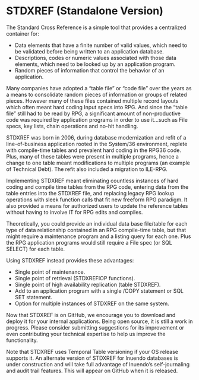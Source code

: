 # STDXREF (Standalone Version)


The Standard Cross Reference is a simple tool that provides a centralized container for:

  * Data elements that have a finite number of valid values, which need to be validated before being written to an application database.
  * Descriptions, codes or numeric values associated with those data elements, which need to be looked up by an application program.
  * Random pieces of information that control the behavior of an application.

Many companies have adopted a “table file” or “code file” over the years as a means to consolidate random pieces of information or groups of related pieces. However many of these files contained multiple record layouts which often meant hard coding Input specs into RPG. And since the “table file” still had to be read by RPG, a significant amount of non-productive code was required by application programs in order to use it…such as File specs, key lists, chain operations and no-hit handling.

STDXREF was born in 2006, during database modernization and refit of a line-of-business application rooted in the System/36 environment, replete with compile-time tables and prevalent hard coding in the RPG36 code. Plus, many of these tables were present in multiple programs, hence a change to one table meant modifications to multiple programs (an example of Technical Debt).  The refit also included a migration to ILE-RPG.

Implementing STDXREF meant eliminating countless instances of hard coding and compile time tables from the RPG code, entering data from the table entries into the STDXREF file, and replacing legacy RPG lookup operations with sleek function calls that fit new freeform RPG paradigm. It also provided a means for authorized users to update the reference tables without having to involve IT for RPG edits and compiles.

Theoretically, you could provide an individual data base file/table for each type of data relationship contained in an RPG compile-time table, but that might require a maintenance program and a listing query for each one. Plus the RPG application programs would still require a File spec (or SQL SELECT) for each table.

Using STDXREF instead provides these advantages:

  * Single point of maintenance.
  * Single point of retrieval (STDXREFIOP functions).
  * Single point of high availability replication (table STDXREF).
  * Add to an application program with a single /COPY statement or SQL SET statement.
  * Option for multiple instances of STDXREF on the same system.

Now that STDXREF is on GitHub, we encourage you to download and deploy it for your internal applications. Being open source, it is still a work in progress. Please consider submitting suggestions for its improvement or even contributing your technical expertise to help us improve the functionality.

Note that STDXREF uses Temporal Table versioning if your OS release supports it.  An alternate version of STDXREF for Inuendo databases is under construction and will take full advantage of Inuendo’s self-journaling and audit trail features. This will appear on GitHub when it is released.
